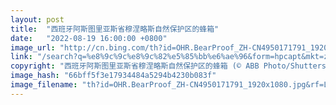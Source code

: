 ```yaml
---
layout: post
title:  "西班牙阿斯图里亚斯省穆涅略斯自然保护区的蜂箱"
date:   "2022-08-19 16:00:00 +0800"
image_url: "http://cn.bing.com/th?id=OHR.BearProof_ZH-CN4950171791_1920x1080.jpg&rf=LaDigue_1920x1080.jpg&pid=hp"
link: "/search?q=%e8%9c%9c%e8%9c%82%e5%85%bb%e6%ae%96&form=hpcapt&mkt=zh-cn"
copyright: "西班牙阿斯图里亚斯省穆涅略斯自然保护区的蜂箱 (© ABB Photo/Shutterstock)"
image_hash: "66bff5f3e17934484a5294b4230b083f"
image_filename: "th?id=OHR.BearProof_ZH-CN4950171791_1920x1080.jpg&rf=LaDigue_1920x1080.jpg&pid=hp"
---
```

